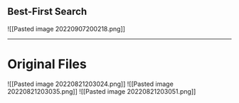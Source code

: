## Best-First Search
![[Pasted image 20220907200218.png]]

---
# Original Files
![[Pasted image 20220821203024.png]]
![[Pasted image 20220821203035.png]]
![[Pasted image 20220821203051.png]]

